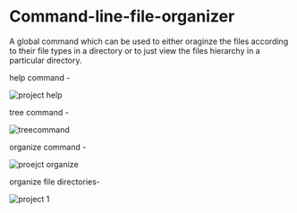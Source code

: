 # Command-line-file-organizer
A global command which can be used to either oraginze the files according to their file types in a directory or to just view the files hierarchy in a particular directory.

help command -

![project help](https://user-images.githubusercontent.com/83155049/184520851-aa7e11a0-3c37-4e13-875b-16316dfb7646.png)

tree command -

![treecommand](https://user-images.githubusercontent.com/83155049/184520903-7f9ced7f-c3cf-4f1d-8c53-4aa93966a1c1.png)

organize command -

![proejct organize](https://user-images.githubusercontent.com/83155049/184520916-10b7ab20-c85c-4ba8-b521-93ebbf9ee1e2.png)

organize file directories-

![project 1](https://user-images.githubusercontent.com/83155049/184520922-dbb5b941-84dd-40ea-9a86-c0a7fc9d4889.png)
